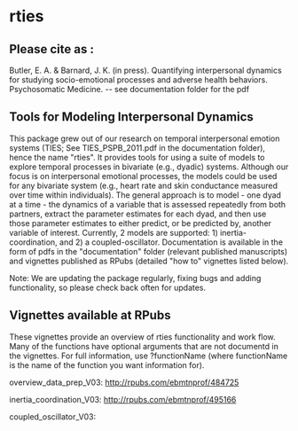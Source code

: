 # rties

## Please cite as : 
Butler, E. A. & Barnard, J. K. (in press). Quantifying interpersonal dynamics for studying socio-emotional processes and adverse health behaviors. Psychosomatic Medicine.
-- see documentation folder for the pdf

## Tools for Modeling Interpersonal Dynamics
This package grew out of our research on temporal interpersonal emotion systems (TIES; See TIES_PSPB_2011.pdf in the documentation folder), hence the name "rties". It provides tools for using a suite of models to explore temporal processes in bivariate (e.g., dyadic) systems. Although our focus is on interpersonal emotional processes, the models could be used for any bivariate system (e.g., heart rate and skin conductance measured over time within individuals). The general approach is to model - one dyad at a time - the dynamics of a variable that is assessed repeatedly from both partners, extract the parameter estimates for each dyad, and then use those parameter estimates to either predict, or be predicted by, another variable of interest. Currently, 2 models are supported: 1) inertia-coordination, and 2) a coupled-oscillator. Documentation is available in the form of pdfs in the "documentation" folder (relevant published manuscripts) and vignettes published as RPubs (detailed "how to" vignettes listed below).

Note: We are updating the package regularly, fixing bugs and adding functionality, so please check back often for updates.

## Vignettes available at RPubs

These vignettes provide an overview of rties functionality and work flow. Many of the functions have optional arguments that are not documentd in the vignettes. For full information, use ?functionName (where functionName is the name of the function you want information for).

overview_data_prep_V03: http://rpubs.com/ebmtnprof/484725

inertia_coordination_V03: http://rpubs.com/ebmtnprof/495166

coupled_oscillator_V03: 
